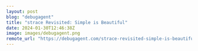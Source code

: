 ```yaml
---
layout: post
blog: "debugagent"
title: "strace Revisited: Simple is Beautiful"
date: 2024-01-30T12:46:38Z
image: images/debugagent.png
remote_url: "https://debugagent.com/strace-revisited-simple-is-beautiful"
---
```

